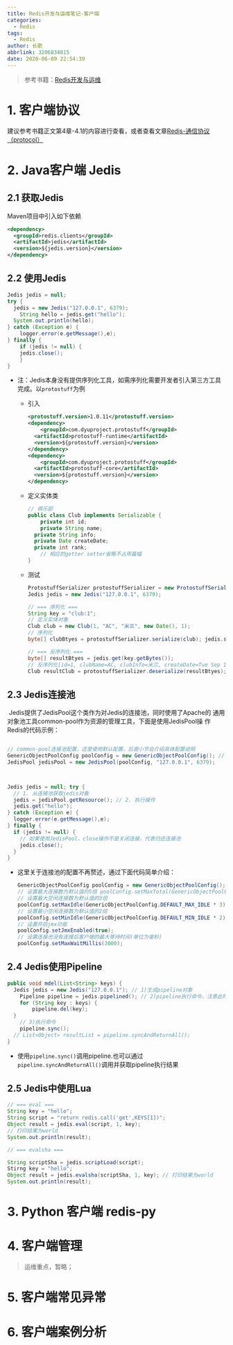 ```yaml
---
title: Redis开发与运维笔记-客户端
categories:
  - Redis
tags:
  - Redis
author: 长歌
abbrlink: 3206834815
date: 2020-06-09 22:54:39
---
```

> 参考书籍：[Redis开发与运维](https://book.douban.com/subject/26971561/)

<!-- more -->




# 1. 客户端协议

建议参考书籍正文第4章-4.1的内容进行查看，或者查看文章[Redis-通信协议（protocol）](http://redisdoc.com/topic/protocol.html)



# 2. Java客户端 Jedis



## 2.1 获取Jedis

Maven项目中引入如下依赖

```xml
<dependency> 
  <groupId>redis.clients</groupId> 
  <artifactId>jedis</artifactId> 
  <version>${jedis.version}</version>
</dependency>
```



## 2.2 使用Jedis

```java
Jedis jedis = null; 
try {
  jedis = new Jedis("127.0.0.1", 6379);
	String hello = jedis.get("hello"); 
  System.out.println(hello);
} catch (Exception e) {
	logger.error(e.getMessage(),e); 
} finally {
	if (jedis != null) { 
    jedis.close();
	} 
}
```

- 注：Jedis本身没有提供序列化工具，如需序列化需要开发者引入第三方工具完成。以`protostuff`为例

  - 引入

    ```xml
    <protostuff.version>1.0.11</protostuff.version> 
    <dependency>
    	<groupId>com.dyuproject.protostuff</groupId> 
      <artifactId>protostuff-runtime</artifactId> 
      <version>${protostuff.version}</version>
    </dependency> 
    <dependency>
    	<groupId>com.dyuproject.protostuff</groupId> 
      <artifactId>protostuff-core</artifactId> 
      <version>${protostuff.version}</version>
    </dependency>
    ```

  - 定义实体类

    ```java
    // 俱乐部
    public class Club implements Serializable {
    	private int id;
    	private String name; 
      private String info; 
      private Date createDate; 
      private int rank;
    	// 相应的getter setter省略不占用篇幅
    }
    ```

  - 测试

    ```java
    ProtostuffSerializer protostuffSerializer = new ProtostuffSerializer();
    Jedis jedis = new Jedis("127.0.0.1", 6379);
    
    // === 序列化 ===
    String key = "club:1";
    // 定义实体对象
    Club club = new Club(1, "AC", "米兰", new Date(), 1);
    // 序列化
    byte[] clubBtyes = protostuffSerializer.serialize(club); jedis.set(key.getBytes(), clubBtyes);
    
    // === 反序列化 ===
    byte[] resultBtyes = jedis.get(key.getBytes());
    // 反序列化[id=1, clubName=AC, clubInfo=米兰, createDate=Tue Sep 15 09:53:18 CST // 2015, rank=1]
    Club resultClub = protostuffSerializer.deserialize(resultBtyes);
    ```

## 2.3 Jedis连接池

​	Jedis提供了JedisPool这个类作为对Jedis的连接池，同时使用了Apache的 通用对象池工具common-pool作为资源的管理工具，下面是使用JedisPool操 作Redis的代码示例：

```java

// common-pool连接池配置，这里使用默认配置，后面小节会介绍具体配置说明 
GenericObjectPoolConfig poolConfig = new GenericObjectPoolConfig(); // 初始化Jedis连接池
JedisPool jedisPool = new JedisPool(poolConfig, "127.0.0.1", 6379);



Jedis jedis = null; try {
  // 1. 从连接池获取jedis对象
  jedis = jedisPool.getResource(); // 2. 执行操作
  jedis.get("hello");
} catch (Exception e) { 
  logger.error(e.getMessage(),e);
} finally {
  if (jedis != null) {
    // 如果使用JedisPool，close操作不是关闭连接，代表归还连接池
    jedis.close(); 
  }
}

```

- 这里关于连接池的配置不再赘述，通过下面代码简单介绍：

  ```java
  GenericObjectPoolConfig poolConfig = new GenericObjectPoolConfig();
  // 设置最大连接数为默认值的5倍 poolConfig.setMaxTotal(GenericObjectPoolConfig.DEFAULT_MAX_TOTAL * 5); 
  // 设置最大空闲连接数为默认值的3倍
  poolConfig.setMaxIdle(GenericObjectPoolConfig.DEFAULT_MAX_IDLE * 3); 
  // 设置最小空闲连接数为默认值的2倍
  poolConfig.setMinIdle(GenericObjectPoolConfig.DEFAULT_MIN_IDLE * 2); 
  // 设置开启jmx功能
  poolConfig.setJmxEnabled(true);
  // 设置连接池没有连接后客户端的最大等待时间(单位为毫秒) 
  poolConfig.setMaxWaitMillis(3000);
  ```



## 2.4 Jedis使用Pipeline

```java
public void mdel(List<String> keys) { 
  Jedis jedis = new Jedis("127.0.0.1"); // 1)生成pipeline对象
	Pipeline pipeline = jedis.pipelined(); // 2)pipeline执行命令，注意此时命令并未真正执行
	for (String key : keys) {
		pipeline.del(key); 
  }
	// 3)执行命令
	pipeline.sync(); 
  // List<Object> resultList = pipeline.syncAndReturnAll();
}
```

- 使用`pipeline.sync()`调用pipeline.也可以通过`pipeline.syncAndReturnAll()`调用并获取pipeline执行结果



## 2.5 Jedis中使用Lua

```java
// === eval ===
String key = "hello";
String script = "return redis.call('get',KEYS[1])"; 
Object result = jedis.eval(script, 1, key);
// 打印结果为world
System.out.println(result);

// === evalsha ===

String scriptSha = jedis.scriptLoad(script);
Stirng key = "hello";
Object result = jedis.evalsha(scriptSha, 1, key); // 打印结果为world
System.out.println(result);

```





# 3. Python 客户端 redis-py



# 4. 客户端管理

> 运维重点，暂略；



# 5. 客户端常见异常



# 6. 客户端案例分析